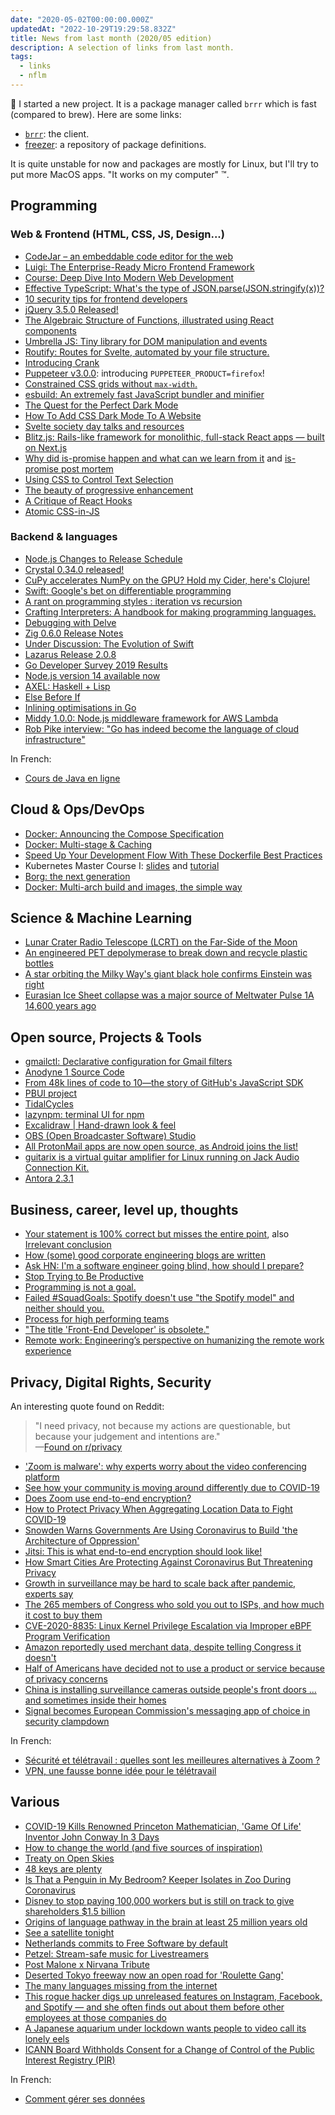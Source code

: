```yaml
---
date: "2020-05-02T00:00:00.000Z"
updatedAt: "2022-10-29T19:29:58.832Z"
title: News from last month (2020/05 edition)
description: A selection of links from last month.
tags:
  - links
  - nflm
---
```


🎉 I started a new project. It is a package manager called `brrr` which is fast (compared to brew). Here are some links:

- [`brrr`](https://git.sr.ht/~siegfriedehret/brrr): the client.
- [freezer](https://git.sr.ht/~siegfriedehret/freezer): a repository of package definitions.

It is quite unstable for now and packages are mostly for Linux, but I'll try to put more MacOS apps. "It works on my computer" ™️.

## Programming

### Web & Frontend (HTML, CSS, JS, Design...)

- [CodeJar – an embeddable code editor for the web](https://medv.io/codejar/)
- [Luigi: The Enterprise-Ready Micro Frontend Framework](https://luigi-project.io/)
- [Course: Deep Dive Into Modern Web Development](https://fullstackopen.com/en/)
- [Effective TypeScript: What's the type of JSON.parse(​JSON.stringify(x))?](https://effectivetypescript.com/2020/04/09/jsonify/)
- [10 security tips for frontend developers](https://konstantinlebedev.com/security-for-frontend/)
- [jQuery 3.5.0 Released!](https://blog.jquery.com/2020/04/10/jquery-3-5-0-released/)
- [The Algebraic Structure of Functions, illustrated using React components](https://jrsinclair.com/articles/2020/algebraic-structure-of-functions-illustrated-with-react-components/)
- [Umbrella JS: Tiny library for DOM manipulation and events](https://umbrellajs.com/)
- [Routify: Routes for Svelte, automated by your file structure.](https://routify.dev/)
- [Introducing Crank](https://crank.js.org/blog/introducing-crank)
- [Puppeteer v3.0.0](https://github.com/puppeteer/puppeteer/releases/tag/v3.0.0): introducing `PUPPETEER_PRODUCT=firefox`!
- [Constrained CSS grids without `max-width`.](https://ethanmarcotte.com/wrote/css-grid-without-max-width/)
- [esbuild: An extremely fast JavaScript bundler and minifier](https://github.com/evanw/esbuild)
- [The Quest for the Perfect Dark Mode](https://joshwcomeau.com/gatsby/dark-mode/)
- [How To Add CSS Dark Mode To A Website](https://kevq.uk/how-to-add-css-dark-mode-to-a-website/)
- [Svelte society day talks and resources](https://gist.github.com/sw-yx/ace62a7f6b880a3c87660ac6e663bd9a)
- [Blitz.js: Rails-like framework for monolithic, full-stack React apps — built on Next.js](https://blitzjs.com/)
- [Why did is-promise happen and what can we learn from it](https://snyk.io/blog/why-did-is-promise-happen-and-what-can-we-learn-from-it/) and [is-promise post mortem](https://medium.com/javascript-in-plain-english/is-promise-post-mortem-cab807f18dcc)
- [Using CSS to Control Text Selection](https://codersblock.com/blog/using-css-to-control-text-selection/)
- [The beauty of progressive enhancement](https://www.matuzo.at/blog/beauty-of-progressive-enhancement/)
- [A Critique of React Hooks](https://dillonshook.com/a-critique-of-react-hooks/)
- [Atomic CSS-in-JS](https://sebastienlorber.com/atomic-css-in-js)

### Backend & languages

- [Node.js Changes to Release Schedule](https://nodejs.org/en/blog/announcements/adjusted-release-schedule-covid/)
- [Crystal 0.34.0 released!](https://crystal-lang.org/2020/04/06/crystal-0.34.0-released.html)
- [CuPy accelerates NumPy on the GPU? Hold my Cider, here's Clojure!](https://dragan.rocks/articles/20/Clojure-Numpy-Cupy-CPU-GPU)
- [Swift: Google's bet on differentiable programming](https://tryolabs.com/blog/2020/04/02/swift-googles-bet-on-differentiable-programming/)
- [A rant on programming styles : iteration vs recursion](http://www.yannmoisan.com/iteration-vs-recursion.html)
- [Crafting Interpreters: A handbook for making programming languages.](https://www.craftinginterpreters.com/)
- [Debugging with Delve](https://tpaschalis.github.io/delve-debugging/)
- [Zig 0.6.0 Release Notes](https://ziglang.org/download/0.6.0/release-notes.html)
- [Under Discussion: The Evolution of Swift](https://www.welcometothejungle.com/en/articles/btc-interview-evolution-swift)
- [Lazarus Release 2.0.8](https://forum.lazarus.freepascal.org/index.php?topic=49356.0)
- [Go Developer Survey 2019 Results](https://blog.golang.org/survey2019-results)
- [Node.js version 14 available now](https://medium.com/@nodejs/node-js-version-14-available-now-8170d384567e)
- [AXEL: Haskell + Lisp](https://axellang.github.io/)
- [Else Before If](https://www.fluentcpp.com/2020/04/24/else-before-if/)
- [Inlining optimisations in Go](https://dave.cheney.net/2020/04/25/inlining-optimisations-in-go)
- [Middy 1.0.0: Node.js middleware framework for AWS Lambda](https://loige.co/middy-1-is-here/)
- [Rob Pike interview: "Go has indeed become the language of cloud infrastructure"](https://evrone.com/rob-pike-interview)

In French:

- [Cours de Java en ligne](https://www.youtube.com/channel/UCIatmtIm9z5YEWuHbrUMLsw)

## Cloud & Ops/DevOps

- [Docker: Announcing the Compose Specification](https://www.docker.com/blog/announcing-the-compose-specification/)
- [Docker: Multi-stage & Caching](https://4sh.dev/docker-multi-stage-caching/)
- [Speed Up Your Development Flow With These Dockerfile Best Practices](https://www.docker.com/blog/speed-up-your-development-flow-with-these-dockerfile-best-practices/)
- Kubernetes Master Course I: [slides](http://dn.dev/kubemaster1) and [tutorial](http://dn.dev/kube-tutorial)
- [Borg: the next generation](https://dl.acm.org/doi/abs/10.1145/3342195.3387517)
- [Docker: Multi-arch build and images, the simple way](https://www.docker.com/blog/multi-arch-build-and-images-the-simple-way/)

## Science & Machine Learning

- [Lunar Crater Radio Telescope (LCRT) on the Far-Side of the Moon](https://www.nasa.gov/directorates/spacetech/niac/2020_Phase_I_Phase_II/lunar_crater_radio_telescope/)
- [An engineered PET depolymerase to break down and recycle plastic bottles](https://www.nature.com/articles/s41586-020-2149-4)
- [A star orbiting the Milky Way's giant black hole confirms Einstein was right](https://www.sciencenews.org/article/star-orbiting-milky-way-giant-black-hole-confirms-einstein-was-right)
- [Eurasian Ice Sheet collapse was a major source of Meltwater Pulse 1A 14,600 years ago](https://www.nature.com/articles/s41561-020-0567-4)

## Open source, Projects & Tools

- [gmailctl: Declarative configuration for Gmail filters](https://github.com/mbrt/gmailctl)
- [Anodyne 1 Source Code](https://github.com/analgesicproductions/Anodyne-1-Repo)
- [From 48k lines of code to 10—the story of GitHub's JavaScript SDK](https://github.blog/2020-04-09-from-48k-lines-of-code-to-10-the-story-of-githubs-javascript-sdk/)
- [PBUI project](https://github.com/pbui-project/pbui-main)
- [TidalCycles](https://tidalcycles.org/)
- [lazynpm: terminal UI for npm](https://github.com/jesseduffield/lazynpm)
- [Excalidraw | Hand-drawn look & feel](https://excalidraw.com/)
- [OBS (Open Broadcaster Software) Studio](https://obsproject.com/)
- [All ProtonMail apps are now open source, as Android joins the list!](https://protonmail.com/blog/android-open-source/)
- [guitarix is a virtual guitar amplifier for Linux running on Jack Audio Connection Kit.](http://guitarix.org/)
- [Antora 2.3.1](https://docs.antora.org/antora/2.3/whats-new/)

## Business, career, level up, thoughts

- [Your statement is 100% correct but misses the entire point](https://nibblestew.blogspot.com/2020/04/your-statement-is-100-correct-but.html), also [Irrelevant conclusion](https://en.wikipedia.org/wiki/Irrelevant_conclusion)
- [How (some) good corporate engineering blogs are written](https://css-tricks.com/how-some-good-corporate-engineering-blogs-are-written/)
- [Ask HN: I'm a software engineer going blind, how should I prepare?](https://news.ycombinator.com/item?id=22918980)
- [Stop Trying to Be Productive](https://www.nytimes.com/2020/04/01/style/productivity-coronavirus.html)
- [Programming is not a goal.](https://ralsina.me/weblog/posts/programming-is-not-a-goal.html)
- [Failed #SquadGoals: Spotify doesn't use "the Spotify model" and neither should you.](https://www.jeremiahlee.com/posts/failed-squad-goals/)
- [Process for high performing teams](https://loicknuchel.fr/blog/2020/04/20/process-for-high-performing-teams)
- ["The title 'Front-End Developer' is obsolete."](https://css-tricks.com/the-title-front-end-developer-is-obsolete/)
- [Remote work: Engineering’s perspective on humanizing the remote work experience](https://github.blog/2020-04-24-remote-work-engineerings-perspective-on-humanizing-the-remote-work-experience/)

## Privacy, Digital Rights, Security

An interesting quote found on Reddit:

> "I need privacy, not because my actions are questionable, but because your judgement and intentions are."<br>&mdash;[Found on r/privacy](https://www.reddit.com/r/privacy/comments/fvocq2/i_need_privacy_not_because_my_actions_are/)

- ['Zoom is malware': why experts worry about the video conferencing platform](https://www.theguardian.com/technology/2020/apr/02/zoom-technology-security-coronavirus-video-conferencing)
- [See how your community is moving around differently due to COVID-19](https://www.google.com/covid19/mobility/)
- [Does Zoom use end-to-end encryption?](https://blog.cryptographyengineering.com/2020/04/03/does-zoom-use-end-to-end-encryption/)
- [How to Protect Privacy When Aggregating Location Data to Fight COVID-19](https://www.eff.org/deeplinks/2020/04/how-protect-privacy-when-aggregating-location-data-fight-covid-19)
- [Snowden Warns Governments Are Using Coronavirus to Build 'the Architecture of Oppression'](https://www.vice.com/en_us/article/bvge5q/snowden-warns-governments-are-using-coronavirus-to-build-the-architecture-of-oppression)
- [Jitsi: This is what end-to-end encryption should look like!](https://jitsi.org/blog/e2ee/)
- [How Smart Cities Are Protecting Against Coronavirus But Threatening Privacy](https://www.forbes.com/sites/simonchandler/2020/04/13/how-smart-cities-are-protecting-against-coronavirus-but-threatening-privacy/)
- [Growth in surveillance may be hard to scale back after pandemic, experts say](https://www.theguardian.com/world/2020/apr/14/growth-in-surveillance-may-be-hard-to-scale-back-after-coronavirus-pandemic-experts-say)
- [The 265 members of Congress who sold you out to ISPs, and how much it cost to buy them](https://www.theverge.com/2017/3/29/15100620/congress-fcc-isp-web-browsing-privacy-fire-sale)
- [CVE-2020-8835: Linux Kernel Privilege Escalation via Improper eBPF Program Verification](https://www.thezdi.com/blog/2020/4/8/cve-2020-8835-linux-kernel-privilege-escalation-via-improper-ebpf-program-verification)
- [Amazon reportedly used merchant data, despite telling Congress it doesn't](https://arstechnica.com/tech-policy/2020/04/amazon-reportedly-used-merchant-data-despite-telling-congress-it-doesnt/)
- [Half of Americans have decided not to use a product or service because of privacy concerns](https://www.pewresearch.org/fact-tank/2020/04/14/half-of-americans-have-decided-not-to-use-a-product-or-service-because-of-privacy-concerns/)
- [China is installing surveillance cameras outside people's front doors ... and sometimes inside their homes](https://edition.cnn.com/2020/04/27/asia/cctv-cameras-china-hnk-intl/index.html)
- [Signal becomes European Commission's messaging app of choice in security clampdown](https://www.theverge.com/2020/2/24/21150918/european-commission-signal-encrypted-messaging)

In French:

- [Sécurité et télétravail : quelles sont les meilleures alternatives à Zoom ?](https://www.presse-citron.net/securite-teletravail-meilleures-alternatives-zoom/)
- [VPN, une fausse bonne idée pour le télétravail](https://www.linkedin.com/pulse/vpn-une-fausse-bonne-id%C3%A9e-pour-le-t%C3%A9l%C3%A9travail-didier-girard/)

## Various

- [COVID-19 Kills Renowned Princeton Mathematician, 'Game Of Life' Inventor John Conway In 3 Days](https://dailyvoice.com/new-jersey/mercer/obituaries/covid-19-kills-renowned-princeton-mathematician-game-of-life-inventor-john-conway-in-3-days/786461/)
- [How to change the world (and five sources of inspiration)](https://www.unenvironment.org/news-and-stories/story/how-change-world-and-five-sources-inspiration)
- [Treaty on Open Skies](https://en.wikipedia.org/wiki/Treaty_on_Open_Skies)
- [48 keys are plenty](https://callumoakley.net/posts/48-keys-are-plenty.html)
- [Is That a Penguin in My Bedroom? Keeper Isolates in Zoo During Coronavirus](https://www.wsj.com/articles/is-that-a-penguin-in-my-bedroom-keeper-isolates-in-zoo-during-coronavirus-11587375002?mod=e2tw)
- [Disney to stop paying 100,000 workers but is still on track to give shareholders $1.5 billion](https://www.dailynews.com/2020/04/20/disney-to-stop-paying-half-its-workforce-but-is-still-on-track-to-deliver-1-5-billion-dividend/)
- [Origins of language pathway in the brain at least 25 million years old](https://www.ncl.ac.uk/press/articles/latest/2020/04/originsoflanguage25millionyearsold/)
- [See a satellite tonight](https://james.darpinian.com/satellites/)
- [Netherlands commits to Free Software by default](https://fsfe.org/news/2020/news-20200424-01.html)
- [Petzel: Stream-safe music for Livestreamers](https://www.pretzel.rocks/)
- [Post Malone x Nirvana Tribute](https://www.youtube.com/watch?v=f7eaGcIyhPU)
- [Deserted Tokyo freeway now an open road for 'Roulette Gang'](http://www.asahi.com/ajw/articles/13337246)
- [The many languages missing from the internet](https://www.bbc.com/future/article/20200414-the-many-lanuages-still-missing-from-the-internet)
- [This rogue hacker digs up unreleased features on Instagram, Facebook, and Spotify — and she often finds out about them before other employees at those companies do](https://www.businessinsider.com/jane-manchun-wong-profile-new-features-instagram-facebook-spotify-2020-2?r=US&IR=T)
- [A Japanese aquarium under lockdown wants people to video call its lonely eels](https://qz.com/1848528/japan-aquarium-asks-people-to-video-call-eels-under-lockdown/)
- [ICANN Board Withholds Consent for a Change of Control of the Public Interest Registry (PIR)](https://www.icann.org/news/blog/icann-board-withholds-consent-for-a-change-of-control-of-the-public-interest-registry-pir)

In French:

- [Comment gérer ses données](http://www.yannmoisan.com/donnees.html)

